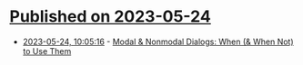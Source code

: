 # [Published on 2023-05-24](index.md)

* [2023-05-24, 10:05:16](https://lobste.rs/s/fbun9p/modal_nonmodal_dialogs_when_when_not_use) - [Modal & Nonmodal Dialogs: When (& When Not) to Use Them](https://www.nngroup.com/articles/modal-nonmodal-dialog/)
